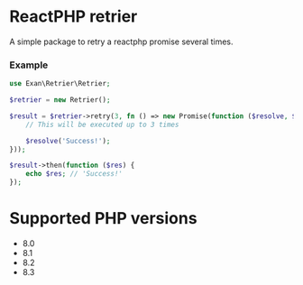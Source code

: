 # ReactPHP retrier

A simple package to retry a reactphp promise several times.

### Example

```php
use Exan\Retrier\Retrier;

$retrier = new Retrier();

$result = $retrier->retry(3, fn () => new Promise(function ($resolve, $reject) {
    // This will be executed up to 3 times

    $resolve('Success!');
}));

$result->then(function ($res) {
    echo $res; // 'Success!'
});
```

# Supported PHP versions
- 8.0
- 8.1
- 8.2
- 8.3
